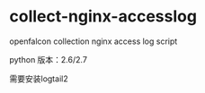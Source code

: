 # collect-nginx-accesslog
openfalcon  collection nginx access log script

python 版本：2.6/2.7

需要安装logtail2
